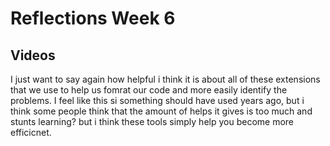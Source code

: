 # Reflections Week 6

## Videos

I just want to say again how helpful i think it is about all of these extensions that we use to help us fomrat our code and more easily identify the problems. I feel like this si something should have used years ago, but i think some people think that the amount of helps it gives is too much and stunts learning? but i think these tools simply help you become more efficicnet.